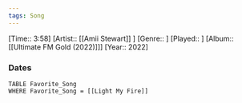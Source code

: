 ```yaml
---
tags: Song  
---
```

[Time:: 3:58]
[Artist:: [[Amii Stewart]] ]
[Genre:: ]
[Played:: ]
[Album:: [[Ultimate FM Gold (2022)]]]
[Year:: 2022]
### Dates
````dataview
TABLE Favorite_Song
WHERE Favorite_Song = [[Light My Fire]]
````